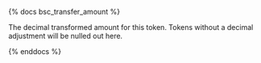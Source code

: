 {% docs bsc_transfer_amount %}

The decimal transformed amount for this token. Tokens without a decimal adjustment will be nulled out here. 

{% enddocs %}